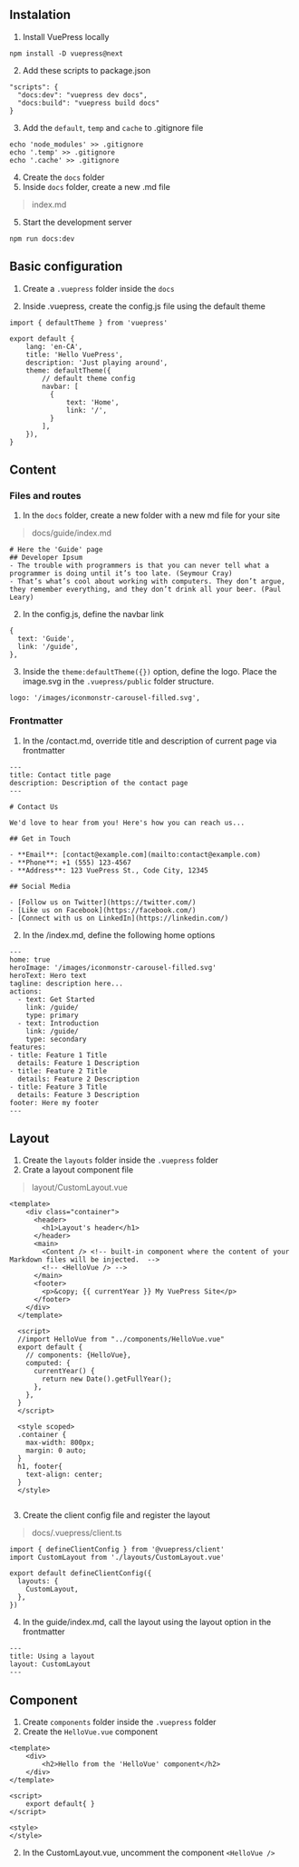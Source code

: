 ## Instalation
1. Install VuePress locally
```
npm install -D vuepress@next
```

2. Add these scripts to package.json
```
"scripts": {
  "docs:dev": "vuepress dev docs",
  "docs:build": "vuepress build docs"
}
```

3. Add the `default`, `temp` and `cache` to .gitignore file
```
echo 'node_modules' >> .gitignore
echo '.temp' >> .gitignore
echo '.cache' >> .gitignore
```

4. Create the `docs` folder
5. Inside `docs` folder, create a new .md file
> index.md

5. Start the development server
```
npm run docs:dev
```

## Basic configuration
1. Create a `.vuepress` folder inside the `docs`

2. Inside .vuepress, create the config.js file using the default theme
```
import { defaultTheme } from 'vuepress'

export default {
    lang: 'en-CA',
    title: 'Hello VuePress',
    description: 'Just playing around',
    theme: defaultTheme({
        // default theme config
        navbar: [
          {
              text: 'Home',
              link: '/',
          }
        ],
    }),
}
```
## Content
### Files and routes
1. In the `docs` folder, create a new folder with a new md file for your site
> docs/guide/index.md
```
# Here the 'Guide' page
## Developer Ipsum
- The trouble with programmers is that you can never tell what a programmer is doing until it’s too late. (Seymour Cray)
- That’s what’s cool about working with computers. They don’t argue, they remember everything, and they don’t drink all your beer. (Paul Leary) 
```

2. In the config.js, define the navbar link
```
{
  text: 'Guide',
  link: '/guide',
},
```
3. Inside the `theme:defaultTheme({})` option, define the logo. Place the image.svg in the `.vuepress/public` folder structure.
```
logo: '/images/iconmonstr-carousel-filled.svg',
```
### Frontmatter

1. In the /contact.md, override title and description of current page via frontmatter
```
---
title: Contact title page
description: Description of the contact page
---

# Contact Us

We'd love to hear from you! Here's how you can reach us...

## Get in Touch

- **Email**: [contact@example.com](mailto:contact@example.com)
- **Phone**: +1 (555) 123-4567
- **Address**: 123 VuePress St., Code City, 12345

## Social Media

- [Follow us on Twitter](https://twitter.com/)
- [Like us on Facebook](https://facebook.com/)
- [Connect with us on LinkedIn](https://linkedin.com/)

```
2. In the /index.md, define the following home options
```
---
home: true
heroImage: '/images/iconmonstr-carousel-filled.svg'
heroText: Hero text
tagline: description here...
actions:
  - text: Get Started
    link: /guide/
    type: primary
  - text: Introduction
    link: /guide/
    type: secondary
features:
- title: Feature 1 Title
  details: Feature 1 Description
- title: Feature 2 Title
  details: Feature 2 Description
- title: Feature 3 Title
  details: Feature 3 Description
footer: Here my footer
---
```

## Layout
1. Create the `layouts` folder inside the `.vuepress` folder
2. Crate a layout component file
> layout/CustomLayout.vue
```
<template>
    <div class="container">
      <header>
        <h1>Layout's header</h1>
      </header>
      <main>
        <Content /> <!-- built-in component where the content of your Markdown files will be injected.  -->
        <!-- <HelloVue /> -->
      </main>
      <footer>
        <p>&copy; {{ currentYear }} My VuePress Site</p>
      </footer>
    </div>
  </template>
  
  <script>
  //import HelloVue from "../components/HelloVue.vue"
  export default {
    // components: {HelloVue},
    computed: {
      currentYear() {
        return new Date().getFullYear();
      },
    },
  }
  </script>
  
  <style scoped>
  .container {
    max-width: 800px;
    margin: 0 auto;
  }
  h1, footer{
    text-align: center;
  }
  </style>
  
```

3. Create the client config file and register the layout
> docs/.vuepress/client.ts
```
import { defineClientConfig } from '@vuepress/client'
import CustomLayout from './layouts/CustomLayout.vue'

export default defineClientConfig({
  layouts: {
    CustomLayout,
  },
})
```
4. In the guide/index.md, call the layout using the layout option in the frontmatter
```
---
title: Using a layout
layout: CustomLayout
---
```

## Component
1. Create `components` folder inside the `.vuepress` folder
1. Create the `HelloVue.vue` component
```
<template>
    <div>
        <h2>Hello from the 'HelloVue' component</h2>
    </div>
</template>

<script>
    export default{ }
</script>

<style>
</style>
```
2. In the CustomLayout.vue, uncomment the component `<HelloVue />`
